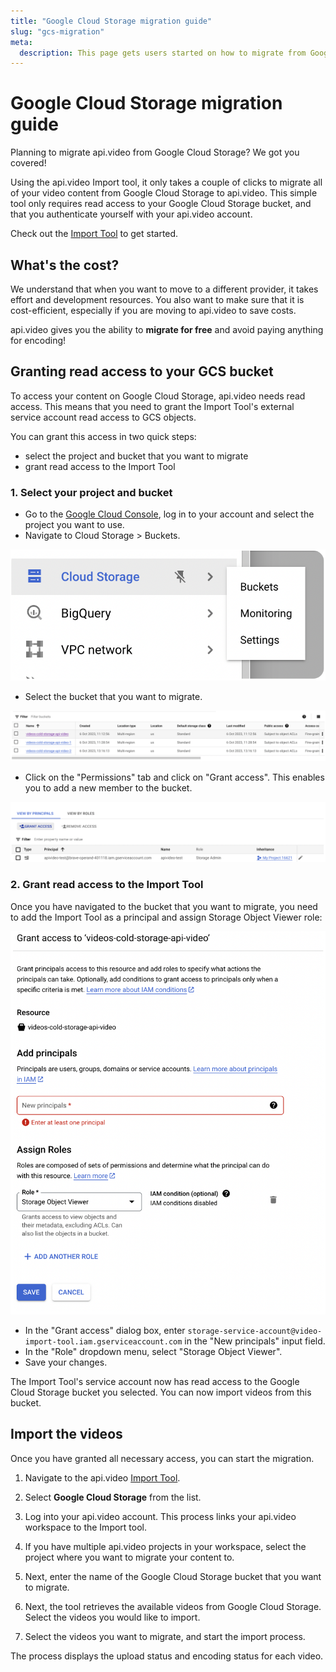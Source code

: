 ```yaml
---
title: "Google Cloud Storage migration guide"
slug: "gcs-migration"
meta:
  description: This page gets users started on how to migrate from Google Cloud Storage to api.video.
---
```


# Google Cloud Storage migration guide

Planning to migrate api.video from Google Cloud Storage? We got you covered!

Using the api.video Import tool, it only takes a couple of clicks to migrate all of your video content from Google Cloud Storage to api.video. This simple tool only requires read access to your Google Cloud Storage bucket, and that you authenticate yourself with your api.video account.

Check out the [Import Tool](https://import.api.video/) to get started.

## What's the cost? 

We understand that when you want to move to a different provider, it takes effort and development resources. You also want to make sure that it is cost-efficient, especially if you are moving to api.video to save costs.

api.video gives you the ability to **migrate for free** and avoid paying anything for encoding!

## Granting read access to your GCS bucket

To access your content on Google Cloud Storage, api.video needs read access. This means that you need to grant the Import Tool's external service account read access to GCS objects.

You can grant this access in two quick steps:

* select the project and bucket that you want to migrate
* grant read access to the Import Tool

### 1. Select your project and bucket

* Go to the [Google Cloud Console](https://console.cloud.google.com/), log in to your account and select the project you want to use.
* Navigate to Cloud Storage > Buckets.

![Showing the Buckets menu in Google Cloud Storage](/_assets/get-started/migration-guide/gcs-migration-1.png)

* Select the bucket that you want to migrate.

![Showing the list of buckets in Google Cloud Storage](/_assets/get-started/migration-guide/gcs-migration-2.png)

* Click on the "Permissions" tab and click on "Grant access". This enables you to add a new member to the bucket.

![Showing the Grant access button in Google Cloud Storage](/_assets/get-started/migration-guide/gcs-migration-3.png)

### 2. Grant read access to the Import Tool

Once you have navigated to the bucket that you want to migrate, you need to add the Import Tool as a principal and assign Storage Object Viewer role:

![Showing the Grant access dialog box Google Cloud Storage](/_assets/get-started/migration-guide/gcs-migration-4.png)

* In the "Grant access" dialog box, enter `storage-service-account@video-import-tool.iam.gserviceaccount.com` in the "New principals" input field. 
* In the "Role" dropdown menu, select "Storage Object Viewer".
* Save your changes.

The Import Tool's service account now has read access to the Google Cloud Storage bucket you selected. You can now import videos from this bucket.

## Import the videos

Once you have granted all necessary access, you can start the migration.

1. Navigate to the api.video [Import Tool](https://import.api.video/).

2. Select **Google Cloud Storage** from the list.

3. Log into your api.video account. This process links your api.video workspace to the Import tool.

4. If you have multiple api.video projects in your workspace, select the project where you want to migrate your content to.

5. Next, enter the name of the Google Cloud Storage bucket that you want to migrate.

6. Next, the tool retrieves the available videos from Google Cloud Storage. Select the videos you would like to import.

7. Select the videos you want to migrate, and start the import process.

The process displays the upload status and encoding status for each video.